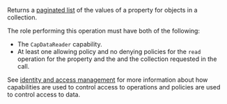 Returns a [paginated list](/api/pagination) of the values of a property for objects in a collection.

The role performing this operation must have both of the following:
- The `CapDataReader` capability.
- At least one allowing policy and no denying policies for the `read` operation for the property and the and the
  collection requested in the call.

See [identity and access management](/data-security/identity-and-access-management) for more information about how
capabilities are used to control access to operations and policies are used to control access to data.